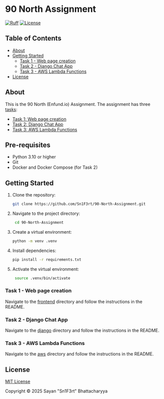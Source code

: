 # 90 North Assignment

[![Ruff](https://github.com/Sn1F3rt/90-North-Assignment/actions/workflows/ruff.yml/badge.svg)](https://github.com/Sn1F3rt/90-North-Assignment/actions/workflows/ruff.yml)
[![License](https://img.shields.io/github/license/Sn1F3rt/90-North-Assignment)](LICENSE)

## Table of Contents

- [About](#about)
- [Getting Started](#getting-started)
  - [Task 1 - Web page creation](#task-1---web-page-creation)
  - [Task 2 - Django Chat App](#task-2---django-chat-app)
  - [Task 3 - AWS Lambda Functions](#task-3---aws-lambda-functions)
- [License](#license)

## About

This is the 90 North (Enfund.io) Assignment. The assignment has three [tasks](tasks.pdf):

- [Task 1: Web page creation](frontend)
- [Task 2: Django Chat App](django)
- [Task 3: AWS Lambda Functions](aws)

## Pre-requisites

- Python 3.10 or higher
- Git
- Docker and Docker Compose (for Task 2)

## Getting Started

1. Clone the repository:
    
   ```bash
   git clone https://github.com/Sn1F3rt/90-North-Assignment.git
   ```

2. Navigate to the project directory:

   ```bash
    cd 90-North-Assignment
    ```
   
3. Create a virtual environment:

   ```bash
   python -m venv .venv
   ```
   
4. Install dependencies:

   ```bash
   pip install -r requirements.txt
   ```
   
5. Activate the virtual environment:

   ```bash
    source .venv/bin/activate
    ```

### Task 1 - Web page creation

Navigate to the [frontend](frontend) directory and follow the instructions in the README.

### Task 2 - Django Chat App

Navigate to the [django](django) directory and follow the instructions in the README.

### Task 3 - AWS Lambda Functions

Navigate to the [aws](aws) directory and follow the instructions in the README.

## License

[MIT License](LICENSE)

Copyright &copy; 2025 Sayan "Sn1F3rt" Bhattacharyya
